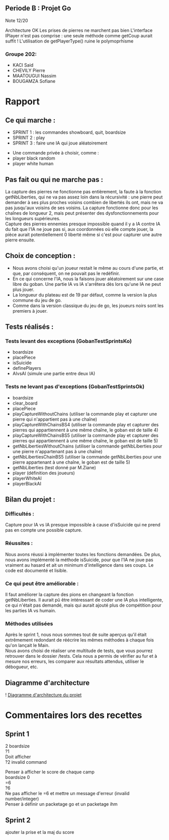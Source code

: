 ## Periode B : Projet Go

Note 12/20

Architecture OK
Les prises de pierres ne marchent pas bien
L'interface IPlayer n'est pas comprise : une seule méthode comme getCoup aurait suffit !
L'utilisation de getPlayerType() ruine le polymoprhisme


### Groupe 202:
* KACI Said
* CHEVILY Pierre
* MAATOUGUI Nassim
* BOUGAMZA Sofiane
# Rapport

## Ce qui marche : 
* SPRINT 1 : les commandes showboard, quit, boardsize
* SPRINT 2 : play
* SPRINT 3 : faire une IA qui joue aléatoirement 
- Une commande privée à choisir, comme :
- player black random
- player white human

## Pas fait ou qui ne marche pas :

La capture des pierres ne fonctionne pas entièrement, la faute à la fonction getNbLiberties, qui ne va pas assez loin dans la récursivité : une pierre peut demander à ses plus proches voisins combien de libertés ils ont, mais ne va pas jusqu'aux voisins de ses voisins. La capture fonctionne donc pour les chaînes de longueur 2, mais peut présenter des dysfonctionnements pour les longueurs supérieures.  
Capture des pierres ennemies presque impossible quand il y a IA contre IA du fait que l'IA ne joue pas si, aux coordonnées où elle compte jouer, la pièce aurait potentiellement 0 liberté même si c'est pour capturer une autre pierre ensuite.

## Choix de conception :
* Nous avons choisi qu'un joueur restait le même au cours d'une partie, et que, par conséquent, on ne pouvait pas le redéfinir.
* En ce qui concerne l'IA, nous la faisons jouer aléatoirement sur une case libre du goban. Une partie IA vs IA s'arrêtera dès lors qu'une IA ne peut plus jouer.
* La longueur du plateau est de 19 par défaut, comme la version la plus commune du jeu de go.
* Comme dans la version classique du jeu de go, les joueurs noirs sont les premiers à jouer.


## Tests réalisés :
### Tests levant des exceptions (GobanTestSprintsKo)
- boardsize
- placePiece
- isSuicide
- definePlayers
- AIvsAI (simule une partie entre deux IA)

### Tests ne levant pas d'exceptions (GobanTestSprintsOk)
- boardsize
- clear_board
- placePiece
- playCaptureWithoutChains (utiliser la commande play et capturer une pierre qui n'appartient pas à une chaîne)
- playCaptureWithChainsBS4 (utiliser la commande play et capturer des pierres qui appartiennent à une même chaîne, le goban est de taille 4)
- playCaptureWithChainsBS5 (utiliser la commande play et capturer des pierres qui appartiennent à une même chaîne, le goban est de taille 5)
- getNbLibertiesWithoutChains (utiliser la commande getNbLiberties pour une pierre n'appartenant pas à une chaîne)
- getNbLibertiesChainBS5 (utiliser la commande getNbLiberties pour une pierre appartenant à une chaîne, le goban est de taille 5)
- getNbLiberties (test donné par M.Ziane)
- player (définition des joueurs)
- playerWhiteAI
- playerBlackAI

## Bilan du projet :

### Difficultés :
Capture pour IA vs IA presque impossible à cause d'isSuicide qui ne prend pas en compte une possible capture.

### Réussites :
Nous avons réussi à implémenter toutes les fonctions demandées. De plus, nous avons implémenté la méthode isSuicide, pour que l'IA ne joue pas vraiment au hasard et ait un minimum d'intelligence dans ses coups. Le code est documenté et lisible.

### Ce qui peut être améliorable :

Il faut améliorer la capture des pions en changeant la fonction getNbLiberties.
Il aurait pû être intéressant de coder une IA plus intelligente, ce qui n'était pas demandé, mais qui aurait ajouté plus de compétition pour les parties IA vs humain.

### Méthodes utilisées
Après le sprint 1, nous nous sommes tout de suite aperçus qu'il était extrêmement redondant de réécrire les mêmes méthodes à chaque fois qu'on lançait le Main.  
Nous avons choisi de réaliser une multitude de tests, que vous pourrez retrouver dans le dossier /tests. Cela nous a permis de vérifier au fur et à mesure nos erreurs, les comparer aux résultats attendus, utiliser le débogueur, etc. 

## Diagramme d'architecture
! [Diagramme d'architecture du projet](Diagramme_architecture.png)

# Commentaires lors des recettes
## Sprint 1
2 boardsize  
?1  
Doit afficher  
?2 invalid command

Penser à afficher le score de chaque camp  
boardsize 0  
=6  
?6  
Ne pas afficher le =6 et mettre un message d'erreur (invalid number/integer)  
Penser à définir un packetage go et un packetage ihm



## Sprint 2
ajouter la prise et la maj du score
